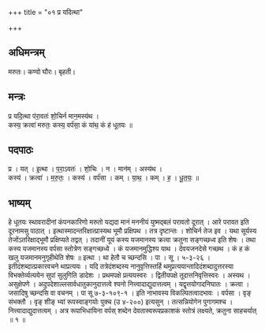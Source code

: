 +++
title = "०१ प्र यदित्था"

+++
## अधिमन्त्रम्
मरुतः। कण्वो घौरः। बृहती।

## मन्त्रः
प्र यदि॒त्था प॑रा॒वतः॑ शो॒चिर्न मान॒मस्य॑थ ।  
कस्य॒ क्रत्वा॑ मरुतः॒ कस्य॒ वर्प॑सा॒ कं या॑थ॒ कं ह॑ धूतयः ॥

## पदपाठः
प्र । यत् । इ॒त्था । प॒रा॒ऽवतः॑ । शो॒चिः । न । मान॑म् । अस्य॑थ ।  
कस्य॑ । क्रत्वा॑ । म॒रु॒तः॒ । कस्य॑ । वर्प॑सा । कम् । या॒थ॒ । कम् । ह॒ । धू॒त॒यः॒ ॥

## भाष्यम्
हे धूतयः स्थावरादीनां कंपनकारिणो मरुतो यद्यदा मानं मननीयं युष्मद्बलं परावतो दूरात् । आरे परावत इति दूरनामसु पाठात् । इत्थास्मादन्तरिक्षात्प्रास्यथ भूमौ प्रक्षिपथ । तत्र दृष्टान्तः । शोचिर्न तेज इव । यथा सूर्यस्य तेजोंऽतरिक्षाद्भूमौ प्रक्षिप्यते तद्वत् । तदानीं यूयं कस्य यजमानस्य क्रत्वा क्रतुना सङ्गच्छध्व इति शेषः । तथा कस्य यजमानस्य वर्पसा स्तोत्रेण सङ्गच्छध्वे । कं यजमानमुद्धिश्य याथ । देवयजनदेसे गच्छथ । कं ह कं खलु यजमानमनुगृहीथेति शेषः ॥ इत्था । था हेतौ च च्छन्दसि । पा । सू । ५-३-२६ । इतीदंशब्दात्प्रकारवचने थाप्रत्ययः । यदि तत्रेदंशब्दस्य नानुवृत्तिस्तर्हि थमुप्रत्ययान्तादिदंशब्दादुत्तरस्या विभक्तेर्व्यत्ययेन सुपां सुलुगिति डादेशः । प्रथमपक्षे प्रत्ययस्वरः । द्वितीयपक्षे तूदात्तनिवृत्तिस्वरः । अस्यथ । असुक्षेपणे । अदुपदेशाल्लसार्वधातुकानुदात्तत्वे श्यनो नित्त्वादाद्युदात्तत्वम् । यद्वृत्तयोगादनिघातः । क्रत्वा । जसादिषु च्छन्दसि वा वचनम् । पा सू ७-३-१०९-१ । इति नाभावस्य विकल्पितत्वादभावः । वर्पसा । वृङ् संभक्तौ । वृङ् शीङ् भ्यां रूपस्वाङ्गयोः पुक्च (उ ४-२००) इत्यसुन् । तत्सन्नियोगेन पुगागमश्च । नित्त्वादाद्युदात्तत्वम् । अत्र रूपाभिधायिना वर्पस् शब्देन देवतास्वरूपप्रकाशकं स्तोत्रं लक्ष्यते, क्रतुना साहचर्यात् ॥ १ ॥
